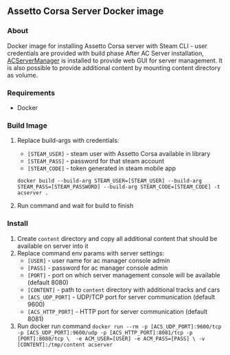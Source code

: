 ## Assetto Corsa Server Docker image

### About
Docker image for installing Assetto Corsa server with Steam CLI - user credentials are provided with build phase
After AC Server installation, [ACServerManager](https://github.com/jo3stevens/ACServerManager) is installed to provide 
web GUI for server management. It is also possible to provide additional content by mounting content directory as volume.

### Requirements
- Docker

### Build Image
1. Replace build-args with credentials:
    - `[STEAM_USER]` - steam user with Assetto Corsa available in library
    - `[STEAM_PASS]` - password for that steam account
    - `[STEAM_CODE]` - token generated in steam mobile app
    
    `docker build --build-arg STEAM_USER=[STEAM_USER] --build-arg STEAM_PASS=[STEAM_PASSWORD] --build-arg STEAM_CODE=[STEAM_CODE] -t acserver .`
1. Run command and wait for build to finish

### Install
1. Create `content` directory and copy all additional content that should be available on server into it
1. Replace command env params with server settings:   
    - `[USER]` - user name for ac manager console admin
    - `[PASS]` - password for ac manager console admin
    - `[PORT]` - port on which server management console will be available (default 8080)
    - `[CONTENT]` - path to `content` directory with additional tracks and cars
    - `[ACS_UDP_PORT]` - UDP/TCP port for server communication (default 9600)
    - `[ACS_HTTP_PORT]` - HTTP port for server communication (default 8081)
1. Run docker run command 
   `docker run --rm -p [ACS_UDP_PORT]:9600/tcp -p [ACS_UDP_PORT]:9600/udp -p [ACS_HTTP_PORT]:8081/tcp -p [PORT]:8080/tcp \ 
   -e ACM_USER=[USER] -e ACM_PASS=[PASS] \
   -v [CONTENT]:/tmp/content acserver`